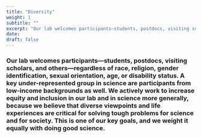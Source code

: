 ```yaml
---
title: "Diversity" 
weight: 1
subtitle: ""
excerpt: "Our lab welcomes participants—students, postdocs, visiting scholars, and others—regardless of race, religion, gender identification, sexual orientation, age, or disability status. A key under-represented group in science are participants from low-income backgrounds as well. We actively work to increase equity and inclusion in our lab and in science more generally, because we believe that diverse viewpoints and life experiences are critical for solving tough problems for science and for society. This is one of our key goals, and we weight it equally with doing good science."
date:
draft: false
---
```

### Our lab welcomes participants—students, postdocs, visiting scholars, and others—regardless of race, religion, gender identification, sexual orientation, age, or disability status. A key under-represented group in science are participants from low-income backgrounds as well. We actively work to increase equity and inclusion in our lab and in science more generally, because we believe that diverse viewpoints and life experiences are critical for solving tough problems for science and for society. This is one of our key goals, and we weight it equally with doing good science.

